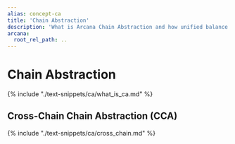```yaml
---
alias: concept-ca
title: 'Chain Abstraction'
description: 'What is Arcana Chain Abstraction and how unified balance helps Web3 UX.'
arcana:
  root_rel_path: ..
---
```


# Chain Abstraction

{% include "./text-snippets/ca/what_is_ca.md" %}

## Cross-Chain Chain Abstraction (CCA)

{% include "./text-snippets/ca/cross_chain.md" %}

